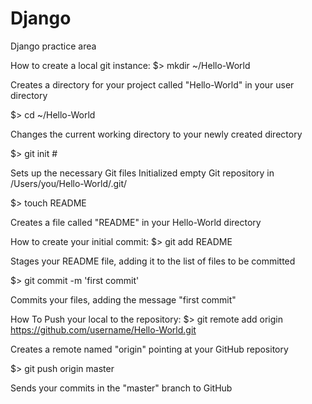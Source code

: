 Django
======

Django practice area

How to create a local git instance:
$> mkdir ~/Hello-World 

Creates a directory for your project called "Hello-World" in your user directory

$> cd ~/Hello-World

Changes the current working directory to your newly created directory

$> git init #

Sets up the necessary Git files
Initialized empty Git repository in /Users/you/Hello-World/.git/

$> touch README

Creates a file called "README" in your Hello-World directory

How to create your initial commit:
$> git add README

Stages your README file, adding it to the list of files to be committed

$> git commit -m 'first commit'

Commits your files, adding the message "first commit"

How To Push your local to the repository:
$> git remote add origin https://github.com/username/Hello-World.git

Creates a remote named "origin" pointing at your GitHub repository

$> git push origin master

Sends your commits in the "master" branch to GitHub
